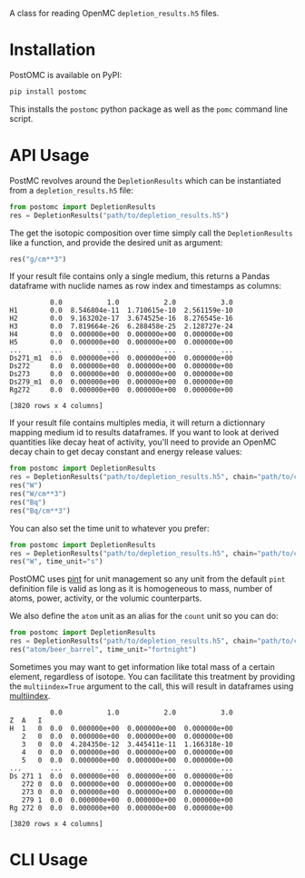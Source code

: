 A class for reading OpenMC `depletion_results.h5` files.

# Installation

PostOMC is available on PyPI:

```sh
pip install postomc
```

This installs the `postomc` python package as well as the `pomc` command line script.

# API Usage

PostMC revolves around the `DepletionResults` which can be instantiated from a `depletion_results.h5` file:

```python
from postomc import DepletionResults
res = DepletionResults("path/to/depletion_results.h5")
```

The get the isotopic composition over time simply call the `DepletionResults` like a function, and provide the desired unit as argument:

```python
res("g/cm**3")
```

If your result file contains only a single medium, this returns a Pandas dataframe with nuclide names as row index and timestamps as columns:

```text
          0.0           1.0           2.0           3.0
H1        0.0  8.546804e-11  1.710615e-10  2.561159e-10
H2        0.0  9.163202e-17  3.674525e-16  8.276545e-16
H3        0.0  7.819664e-26  6.288458e-25  2.128727e-24
H4        0.0  0.000000e+00  0.000000e+00  0.000000e+00
H5        0.0  0.000000e+00  0.000000e+00  0.000000e+00
...       ...           ...           ...           ...
Ds271_m1  0.0  0.000000e+00  0.000000e+00  0.000000e+00
Ds272     0.0  0.000000e+00  0.000000e+00  0.000000e+00
Ds273     0.0  0.000000e+00  0.000000e+00  0.000000e+00
Ds279_m1  0.0  0.000000e+00  0.000000e+00  0.000000e+00
Rg272     0.0  0.000000e+00  0.000000e+00  0.000000e+00

[3820 rows x 4 columns]
```

If your result file contains multiples media, it will return a dictionnary mapping medium id to results dataframes.
If you want to look at derived quantities like decay heat of activity, you'll need to provide an OpenMC decay chain to get decay constant and energy release values:

```python
from postomc import DepletionResults
res = DepletionResults("path/to/depletion_results.h5", chain="path/to/chain.xml")
res("W")
res("W/cm**3")
res("Bq")
res("Bq/cm**3")
```

You can also set the time unit to whatever you prefer:

```python
from postomc import DepletionResults
res = DepletionResults("path/to/depletion_results.h5", chain="path/to/chain.xml")
res("W", time_unit="s")
```

PostOMC uses [pint](https://pint.readthedocs.io/en/latest/index.html) for unit management so any unit from the default `pint` definition file is valid as long as it is homogeneous to mass, number of atoms, power, activity, or the volumic counterparts.

We also define the `atom` unit as an alias for the `count` unit so you can do:

```python
from postomc import DepletionResults
res = DepletionResults("path/to/depletion_results.h5", chain="path/to/chain.xml")
res("atom/beer_barrel", time_unit="fortnight")
```

Sometimes you may want to get information like total mass of a certain element, regardless of isotope.
You can facilitate this treatment by providing the `multiindex=True` argument to the call, this will result in dataframes using [multiindex](https://pandas.pydata.org/docs/user_guide/advanced.html).

```text
          0.0           1.0           2.0           3.0
Z  A   I
H  1   0  0.0  0.000000e+00  0.000000e+00  0.000000e+00
   2   0  0.0  0.000000e+00  0.000000e+00  0.000000e+00
   3   0  0.0  4.284350e-12  3.445411e-11  1.166318e-10
   4   0  0.0  0.000000e+00  0.000000e+00  0.000000e+00
   5   0  0.0  0.000000e+00  0.000000e+00  0.000000e+00
...       ...           ...           ...           ...
Ds 271 1  0.0  0.000000e+00  0.000000e+00  0.000000e+00
   272 0  0.0  0.000000e+00  0.000000e+00  0.000000e+00
   273 0  0.0  0.000000e+00  0.000000e+00  0.000000e+00
   279 1  0.0  0.000000e+00  0.000000e+00  0.000000e+00
Rg 272 0  0.0  0.000000e+00  0.000000e+00  0.000000e+00

[3820 rows x 4 columns]
```

# CLI Usage

